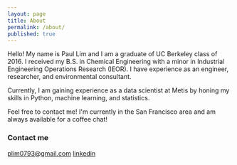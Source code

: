 ```yaml
---
layout: page
title: About
permalink: /about/
published: true
---
```


Hello! My name is Paul Lim and I am a graduate of UC Berkeley class of 2016. I received my B.S. in Chemical Engineering with a minor in Industrial Engineering Operations Research (IEOR).  I have experience as an engineer, researcher, and environmental consultant.  

Currently, I am gaining experience as a data scientist at Metis by honing my skills in Python, machine learning, and statistics.  

Feel free to contact me!  I'm currently in the San Francisco area and am always available for a coffee chat!

### Contact me

[plim0793@gmail.com](mailto:plim0793@gmail.com)
[linkedin](https://www.linkedin.com/in/paul-lim-46911684/)
